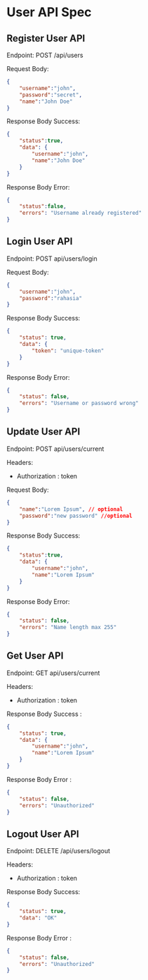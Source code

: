 # User API Spec

## Register User API

Endpoint: POST /api/users

Request Body:

```json
{
    "username":"john",
    "password":"secret",
    "name":"John Doe"
}
```

Response Body Success:

```json
{
    "status":true,
    "data": {
        "username":"john",
        "name":"John Doe"
    }
}
```

Response Body Error:

```json
{
    "status":false,
    "errors": "Username already registered"
}
```

## Login User API

Endpoint: POST api/users/login

Request Body:

```json
{
    "username":"john",
    "password":"rahasia"
}
```

Response Body Success:

```json
{
    "status": true,
    "data": {
        "token": "unique-token"
    }
}
```

Response Body Error:

```json
{
    "status": false,
    "errors": "Username or password wrong"
}
```
## Update User API

Endpoint: POST api/users/current

Headers:
- Authorization : token

Request Body:

```json
{
    "name":"Lorem Ipsum", // optional
    "password":"new password" //optional
}
```
Response Body Success:

```json
{
    "status":true,
    "data": {
        "username":"john",
        "name":"Lorem Ipsum"
    }
}
```
Response Body Error:

```json
{
    "status": false,
    "errors": "Name length max 255"
}
```
## Get User API

Endpoint: GET api/users/current

Headers:
- Authorization : token

Response Body Success :

```json
{
    "status": true,
    "data": {
        "username":"john",
        "name":"Lorem Ipsum"
    }
}
```
Response Body Error :

```json
{
    "status": false,
    "errors": "Unauthorized"
}
```

## Logout User API

Endpoint: DELETE /api/users/logout

Headers:
- Authorization : token

Response Body Success:

```json
{
    "status": true,
    "data": "OK"
}
```

Response Body Error :

```json
{
    "status": false,
    "errors": "Unauthorized"
}
```